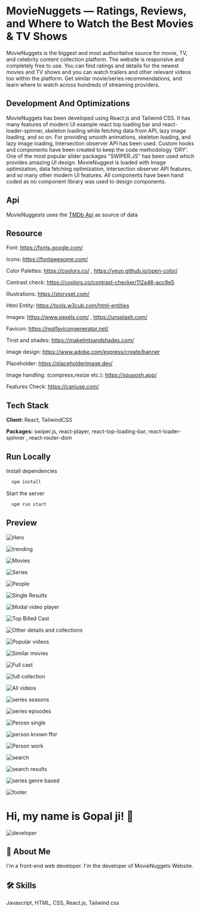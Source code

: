 # MovieNuggets — Ratings, Reviews, and Where to Watch the Best Movies & TV Shows

MovieNuggets is the biggest and most authoritative source for movie, TV, and celebrity content collection platform. The website is responsive and completely free to use. You can find ratings and details for the newest movies and TV shows and you can watch trailers and other relevant videos too within the platform. Get similar movie/series recommendations, and learn where to watch across hundreds of streaming providers.

## Development And Optimizations

MovieNuggets has been developed using React.js and Tailwind CSS. It has many features of modern UI example react top loading bar and react-loader-spinner, skeleton loading while fetching data from API, lazy image loading, and so on. For providing smooth animations, skeleton loading, and lazy image loading, Intersection observer API has been used. Custom hooks and components have been created to keep the code methodology 'DRY'. One of the most popular slider packages "SWIPER.JS" has been used which provides amazing UI design. MovieNuggest is loaded with Image optimization, data fetching optimization, intersection observer API features, and so many other modern UI features. All components have been hand coded as no component library was used to design components.

## Api

MovieNuggests uses the [TMDb Api](https://developers.themoviedb.org/3/getting-started/introduction) as source of data

## Resource

Font: https://fonts.google.com/

Icons: https://fontawesome.com/

Color Palettes: https://coolors.co/ , https://yeun.github.io/open-color/

Contrast check: https://coolors.co/contrast-checker/112a46-acc8e5

Illustrations: https://storyset.com/

Html Entity: https://tools.w3cub.com/html-entities

Images: https://www.pexels.com/ , https://unsplash.com/

Favicon: https://realfavicongenerator.net/

Tinst and shades: https://maketintsandshades.com/

Image design: https://www.adobe.com/express/create/banner

Placeholder: https://placeholderimage.dev/

Image handling: (compress,resize etc.): https://squoosh.app/

Features Check: https://caniuse.com/

## Tech Stack

**Client:** React, TailwindCSS

**Packages:** swiper.js, react-player, react-top-loading-bar, react-loader-spinner , react-router-dom

## Run Locally

Install dependencies

```bash
  npm install
```

Start the server

```bash
  npm run start

```

## Preview

![Hero](https://raw.githubusercontent.com/CodingByGopal/imagesAsLink/4a77e4f5004930315ad58087ae87161d4f8ef9fd/Mn-Hero.png)

![trending](https://raw.githubusercontent.com/CodingByGopal/imagesAsLink/4a77e4f5004930315ad58087ae87161d4f8ef9fd/Mn-trending.png)

![Movies](https://raw.githubusercontent.com/CodingByGopal/imagesAsLink/4a77e4f5004930315ad58087ae87161d4f8ef9fd/Mn-movies.png)

![Series](https://raw.githubusercontent.com/CodingByGopal/imagesAsLink/4a77e4f5004930315ad58087ae87161d4f8ef9fd/Mn-series.png)

![People](https://raw.githubusercontent.com/CodingByGopal/imagesAsLink/4a77e4f5004930315ad58087ae87161d4f8ef9fd/Mn-people.png)

![Single Results](https://raw.githubusercontent.com/CodingByGopal/imagesAsLink/4a77e4f5004930315ad58087ae87161d4f8ef9fd/Mn-single-Movie.png)

![Modal video player](https://raw.githubusercontent.com/CodingByGopal/imagesAsLink/4a77e4f5004930315ad58087ae87161d4f8ef9fd/Mn-trailer.png)

![Top Billed Cast](https://raw.githubusercontent.com/CodingByGopal/imagesAsLink/4a77e4f5004930315ad58087ae87161d4f8ef9fd/Mn-top-billed-cast.png)

![Other details and collections](https://raw.githubusercontent.com/CodingByGopal/imagesAsLink/4a77e4f5004930315ad58087ae87161d4f8ef9fd/Mn-other-and-collections.png)

![Popular videos](https://raw.githubusercontent.com/CodingByGopal/imagesAsLink/4a77e4f5004930315ad58087ae87161d4f8ef9fd/Mn-popular-videos.png)

![Similar movies](https://raw.githubusercontent.com/CodingByGopal/imagesAsLink/4a77e4f5004930315ad58087ae87161d4f8ef9fd/Mn-similar.png)

![Full cast](https://raw.githubusercontent.com/CodingByGopal/imagesAsLink/4a77e4f5004930315ad58087ae87161d4f8ef9fd/Mn-cast-crew.png)

![full collection ](https://raw.githubusercontent.com/CodingByGopal/imagesAsLink/4a77e4f5004930315ad58087ae87161d4f8ef9fd/Mn-FullCollection.png)

![All videos ](https://raw.githubusercontent.com/CodingByGopal/imagesAsLink/4a77e4f5004930315ad58087ae87161d4f8ef9fd/Mn-AllVideos.png)

![series seasons](https://raw.githubusercontent.com/CodingByGopal/imagesAsLink/4a77e4f5004930315ad58087ae87161d4f8ef9fd/Mn-series-all-seasons.png)

![series episodes](https://raw.githubusercontent.com/CodingByGopal/imagesAsLink/4a77e4f5004930315ad58087ae87161d4f8ef9fd/Mn-series-episodes.png)

![Perosn single](https://raw.githubusercontent.com/CodingByGopal/imagesAsLink/4a77e4f5004930315ad58087ae87161d4f8ef9fd/Mn-single-person.png)

![person known ffor](https://raw.githubusercontent.com/CodingByGopal/imagesAsLink/4a77e4f5004930315ad58087ae87161d4f8ef9fd/Mn-knownFor-other-details.png)

![Person work](https://raw.githubusercontent.com/CodingByGopal/imagesAsLink/4a77e4f5004930315ad58087ae87161d4f8ef9fd/Mn-work-DonePeople.png)

![search](https://raw.githubusercontent.com/CodingByGopal/imagesAsLink/4a77e4f5004930315ad58087ae87161d4f8ef9fd/Mn-search.png)

![search results](https://raw.githubusercontent.com/CodingByGopal/imagesAsLink/4a77e4f5004930315ad58087ae87161d4f8ef9fd/Mn-searchResults.png)

![series genre based](https://raw.githubusercontent.com/CodingByGopal/imagesAsLink/4a77e4f5004930315ad58087ae87161d4f8ef9fd/Mn-genre-series.png)

![footer](https://raw.githubusercontent.com/CodingByGopal/imagesAsLink/4a77e4f5004930315ad58087ae87161d4f8ef9fd/Mn-footer.png)

# Hi, my name is Gopal ji! 👋

![developer](https://raw.githubusercontent.com/CodingByGopal/imagesAsLink/4a77e4f5004930315ad58087ae87161d4f8ef9fd/Mn-developer.png)

## 🚀 About Me

I'm a front-end web developer. I'm the developer of MovieNuggets Website.

## 🛠 Skills

Javascript, HTML, CSS, React.js, Tailwind css
